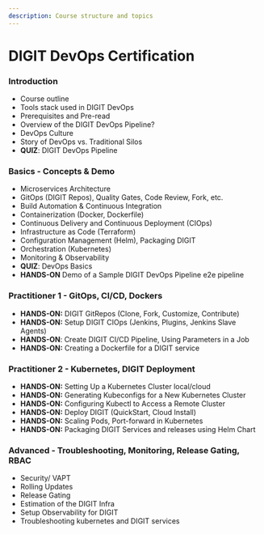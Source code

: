 ```yaml
---
description: Course structure and topics
---
```


# DIGIT DevOps Certification

### Introduction

* Course outline
* Tools stack used in DIGIT DevOps 
* Prerequisites and Pre-read
* Overview of the DIGIT DevOps Pipeline?
* DevOps Culture
* Story of DevOps vs. Traditional Silos
* **QUIZ**: DIGIT DevOps Pipeline

### Basics - Concepts & Demo

* Microservices Architecture
* GitOps \(DIGIT Repos\), Quality Gates, Code Review, Fork, etc.
* Build Automation & Continuous Integration 
* Containerization \(Docker, Dockerfile\)
* Continuous Delivery and Continuous Deployment \(CIOps\)
* Infrastructure as Code \(Terraform\)
* Configuration Management \(Helm\), Packaging DIGIT
* Orchestration \(Kubernetes\)
* Monitoring & Observability
* **QUIZ**: DevOps Basics
* **HANDS-ON**  Demo of a Sample DIGIT DevOps Pipeline e2e pipeline

### Practitioner 1 - GitOps, CI/CD, Dockers

* **HANDS-ON:** DIGIT GitRepos \(Clone, Fork, Customize, Contribute\)
* **HANDS-ON:** Setup DIGIT CIOps \(Jenkins, Plugins, Jenkins Slave Agents\)
* **HANDS-ON**: Create DIGIT CI/CD Pipeline, Using Parameters in a Job
* **HANDS-ON:**  Creating a Dockerfile for a DIGIT service

### Practitioner 2 - Kubernetes, DIGIT Deployment

* **HANDS-ON:**  Setting Up a Kubernetes Cluster local/cloud
* **HANDS-ON:**  Generating Kubeconfigs for a New Kubernetes Cluster
* **HANDS-ON:**  Configuring Kubectl to Access a Remote Cluster
* **HANDS-ON:**  Deploy DIGIT \(QuickStart, Cloud Install\)
* **HANDS-ON:**  Scaling Pods, Port-forward in Kubernetes
* **HANDS-ON:**  Packaging DIGIT Services and releases using Helm Chart

### Advanced - Troubleshooting, Monitoring, Release Gating, RBAC

* Security/ VAPT
* Rolling Updates
* Release Gating
* Estimation of the DIGIT Infra
* Setup Observability for DIGIT
* Troubleshooting kubernetes and DIGIT services

